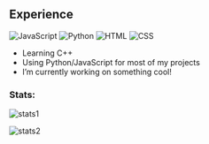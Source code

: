## Experience

![JavaScript](https://img.shields.io/badge/-JavaScript-%23e9d54c?logo=javascript&logoColor=white&style=flat-square) ![Python](https://img.shields.io/badge/-Python-%230075a8?logo=python&logoColor=white&style=flat-square) ![HTML](https://img.shields.io/badge/-HTML-%23de4b25?logo=html5&logoColor=white&style=flat-square) ![CSS](https://img.shields.io/badge/-CSS-%230174b8?logo=css3&logoColor=white&style=flat-square)

* Learning C++
* Using Python/JavaScript for most of my projects
* I’m currently working on something cool!

### Stats:
![stats1](https://github-readme-stats.vercel.app/api?username=YXVndXN0&show_icons=true&count_private=true&title_color=YXVndXN0&icon_color=cee5ef)

![stats2](https://komarev.com/ghpvc/?username=YXVndXN0&style=flat&color=cee5ef)
